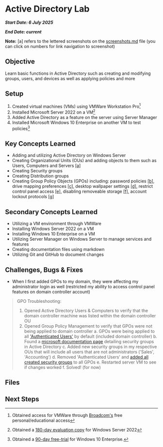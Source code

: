 # Active Directory Lab

___Start Date: 6 July 2025___

___End Date: current___

**Note:** [a] refers to the lettered screenshots on the [screenshots.md](/screenshots.md) file (you can click on numbers for link navigation to screenshot)

## Objective

Learn basic functions in Active Directory such as creating and modifying groups, users, and devices as well as applying policies and more

## Setup

1. Created virtual machines (VMs) using VMWare Workstation Pro[^1]
2. Installed Microsoft Server 2022 on a VM[^2]
3. Added Active Directory as a feature on the server using Server Manager
4. Installed Microsoft Windows 10 Enterprise on another VM to test policies[^3]

## Key Concepts Learned

- Adding and utilizing Active Directory on Windows Server
- Creating Organizational Units (OUs) and adding objects to them such as Users, Computers and Servers [[a]](/screenshots.md#a)
- Creating Security groups
- Creating Distribution groups
- Creating Group Policy Objects (GPOs) including: password policies [[b]](/screenshots.md#b), drive mapping preferences [[c]](/screenshots.md#c), desktop wallpaper settings [[d]](/screenshots.md#d), restrict control panel access [[e]](/screenshots.md#e), disabling removeable storage [[f]](/screenshots.md#f), account lockout protocols [[g]](/screenshots.md#g)

## Secondary Concepts Learned

- Utilizing a VM environment through VMWare
- Installing Windows Server 2022 on a VM
- Installing Windows 10 Enterprise on a VM
- Utilizing Server Manager on Windows Server to manage services and features
- Creating documentation files using markdown
- Utilizing Git and GitHub to document changes

## Challenges, Bugs & Fixes

- When I first added GPOs to my domain, they were affecting my administrator login as well (restricted my ability to access control panel features on domain controller account)
> GPO Troubleshooting:
> 1. Opened Active Directory Users & Computers to verify that the domain controller machine was listed within the domain controller OU
> 2. Opened Group Policy Management to verify that GPOs were not being applied to domain controller
>   a. GPOs were being applied to all ['Authenticated Users'](/screenshots.md#GPO-troubleshooting-a) by default (included domain controller)
>   b. Found a [microsoft documentation page][gpo-troubleshooting-microsoft-docs-solution] detailing security groups in Active Directory
>   c. Added new security groups in my respective OUs that will include all users that are not administrators ('Sales', 'Accounting')
>   d. Removed 'Authenticated Users' and [added all created security groups](/screenshots.md#GPO-troubleshooting-d) to all GPOs
>   e. Restarted server VM to see if changes worked
>   f. Solved! (for now)

## Files

## Next Steps

[^1]: Obtained access for VMWare through [Broadcom's][broadcom] free personal/educational access
[^2]: Obtained a [180-day evaluation copy][microsoft-server] for Windows Server 2022
[^3]: Obtained a [90-day free-trial][windows-10-enterprise] for Windows 10 Enterprise.

[broadcom]: https://knowledge.broadcom.com/external/article?articleNumber=368667
[microsoft-server]: https://www.microsoft.com/en-us/evalcenter/evaluate-windows-server-2022
[windows-10-enterprise]: https://www.microsoft.com/en-us/evalcenter/evaluate-windows-10-enterprise
[gpo-troubleshooting-microsoft-docs-solution]: https://learn.microsoft.com/en-us/windows-server/identity/ad-ds/manage/understand-security-groups